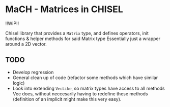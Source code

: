 MaCH - Matrices in CHISEL
=======================

!!WIP!!

Chisel library that provides a `Matrix` type, and defines operators, init functions & helper methods for said Matrix type
Essentially just a wrapper around a 2D vector.


## TODO
- Develop regression
- General clean up of code (refactor some methods which have similar logic)
- Look into extending `VecLike`, so matrix types have access to all methods Vec does, without neccesarily having to redefine these methods (definition of an implicit might make this very easy).
